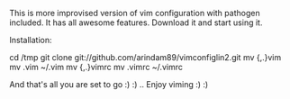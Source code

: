 This is more improvised version of vim configuration with pathogen included. It
has all awesome features. Download it and start using it.

Installation:

cd /tmp
git clone git://github.com/arindam89/vimconfiglin2.git
mv {,.}vim
mv .vim ~/.vim
mv {,.}vimrc
mv .vimrc ~/.vimrc

                                  
And that's all you are set to go :) :) .. Enjoy viming :) :)
